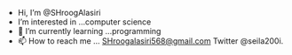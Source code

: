 - Hi, I’m @SHroogAlasiri
- I’m interested in ...computer science
- 🌱 I’m currently learning ...programming
- 📫 How to reach me ...
  SHroogalasiri568@gmail.com
  Twitter @seila200i.
<!---

